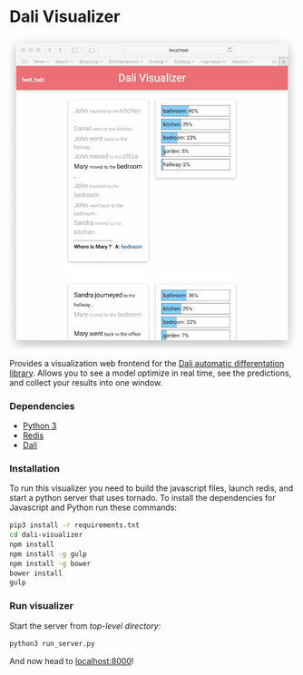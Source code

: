 Dali Visualizer
===============

![Babi visual](readme_images/dali_visualizer_babi.png)

Provides a visualization web frontend for the [Dali automatic differentation library](http://github.com/JonathanRaiman/recurrentjs). Allows you to see a model optimize in real time, see the predictions, and collect your results into one window.

### Dependencies

* [Python 3](https://www.python.org/download/releases/3.0/)
* [Redis](http://redis.io)
* [Dali](http://github.com/JonathanRaiman/recurrentjs)

### Installation

To run this visualizer you need to build the javascript files,
launch redis, and start a python server that uses tornado.
To install the dependencies for Javascript and Python run
these commands:

```bash
pip3 install -r requirements.txt
cd dali-visualizer
npm install
npm install -g gulp
npm install -g bower
bower install
gulp
```

### Run visualizer

Start the server from *top-level directory*:

```bash
python3 run_server.py
```

And now head to [localhost:8000](http://localhost:8000)!

